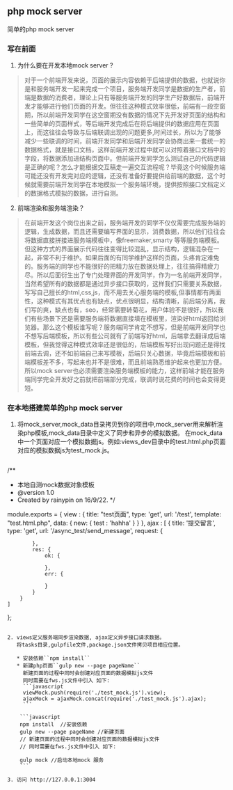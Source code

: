 ## php mock server
简单的php mock server

### 写在前面

1. 为什么要在开发本地mock server ?
> 对于一个前端开发来说，页面的展示内容依赖于后端提供的数据，也就说你是和服务端开发一起来完成一个项目，服务端开发同学是数据的生产者，前端是数据的消费者，理论上只有等服务端开发的同学生产好数据后，前端开发才能够进行他们页面的开发。但往往这种模式效率很低，前端有一段空窗期，所以前端开发同学在这空窗期没有数据的情况下先开发好页面的结构和一些简单的页面样式，等后端开发完成后在将后端提供的数据应用在页面上，而这往往会导致与后端联调出现的问题更多,时间过长，所以为了能够减少一些联调的时间，前端开发同学和后端开发同学会协商出来一套统一的数据格式，就是接口文档，这样前端开发过程中就可以对照着接口文档中的字段，将数据添加进结构页面中。但前端开发同学怎么测试自己的代码逻辑是正确的呢？怎么才能根据交互稿走一遍交互流程呢？毕竟这个时候服务端可能还没有开发完对应的逻辑，还没有准备好要提供给前端的数据，这个时候就需要前端开发同学在本地模拟一个服务端环境，提供按照接口文档定义的数据格式模拟的数据，进行自测。

2. 前端渲染和服务端渲染？
> 在前端开发这个岗位出来之前，服务端开发的同学不仅仅需要完成服务端的逻辑，生成数据，而且还需要编写界面的显示，消费数据，所以他们往往会将数据直接拼接进服务端模板中，像freemaker,smarty 等等服务端模板。但这种方式的界面展示代码往往变得比较混乱，显示结构，逻辑混杂在一起，非常不利于维护。如果后面的有同学维护这样的页面，头疼肯定难免的。服务端的同学也不能很好的把精力放在数据处理上，往往搞得精疲力尽。所以后面衍生出了专门处理界面的开发同学，作为一名前端开发同学，当然希望所有的数据都是通过异步接口获取的，这样我们只需要关系数据，写写自己擅长的html,css,js，而不用去关心服务端的模板,但事情都有两面性，这种模式有其优点也有缺点，优点很明显，结构清晰，前后端分离，我们写的爽，缺点也有，seo，经常需要转菊花，用户体验不是很好，所以我们有些场景下还是需要服务端将数据直接填在模板里，渲染好html返回给浏览器。那么这个模板谁写呢？服务端同学肯定不想写，但是前端开发同学也不想写后端模板，所以有些公司就有了前端写好html，后端拿去翻译成后端模板，但我觉得这种模式效率还是很低的，后端模板写好出现问题还是得找前端去调，还不如前端自己来写模板，后端只关心数据，毕竟后端模板和前端模板差不多，写起来也并不是很难，而且前端熟悉维护起来也更加方便。所以mock server也必须需要渲染服务端模板的能力，这样前端才能在服务端同学完全开发好之前就把前端部分完成，联调时说花费的时间也会变得更短。

### 在本地搭建简单的php mock server

1. 将mock_server,mock_data目录拷贝到你的项目中,mock_server用来解析渲染php模板,mock_data目录中定义了同步和异步的模拟数据。
在mock_data中一个页面对应一个模拟数据js。例如:views_dev目录中的test.html.php页面对应的模拟数据js为test_mock.js。
    ```javascript
/**
 * 本地自测mock数据对象模板
 * @version 1.0
 * Created by rainypin on 16/9/22.
 */

module.exports = {
    view : {
        title: "test页面",
        type: 'get',
        url: '/test',
        template: "test.html.php",
        data: {
            new: {
                test : 'hahha'
            }
        }
    },
    ajax : [
        {
            title: '提交留言',
            type: 'get',
            url: '/async_test/send_message',
            request: {

            },
            res: {
                ok: {

                },
                err: {

                }
            }
        }
    ]
};
```

2. views定义服务端同步渲染数据, ajax定义异步接口请求数据。
   将tasks目录,gulpfile文件,package.json文件拷贝项目相应位置。

   * 安装依赖``npm install``
   * 新建php页面``gulp new --page pageName``
     新建页面的过程中同时会创建对应页面的数据模拟js文件
     同时需要在fws.js文件中引入 如下:
     ```javascript
     viewMock.push(require('./test_mock.js').view);
     ajaxMock = ajaxMock.concat(require('./test_mock.js').ajax);
     ```

    ```javascript
    npm install  //安装依赖
    gulp new --page pageName //新建页面
    // 新建页面的过程中同时会创建对应页面的数据模拟js文件
    // 同时需要在fws.js文件中引入 如下:

    gulp mock //启动本地mock 服务
    ```

3. 访问 http://127.0.0.1:3004
